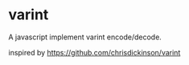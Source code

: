 varint
======

A javascript implement varint encode/decode.

inspired by https://github.com/chrisdickinson/varint